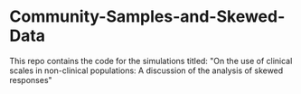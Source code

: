 # Community-Samples-and-Skewed-Data
This repo contains the code for the simulations titled: "On the use of clinical scales in non-clinical populations: A discussion of the analysis of skewed responses"
